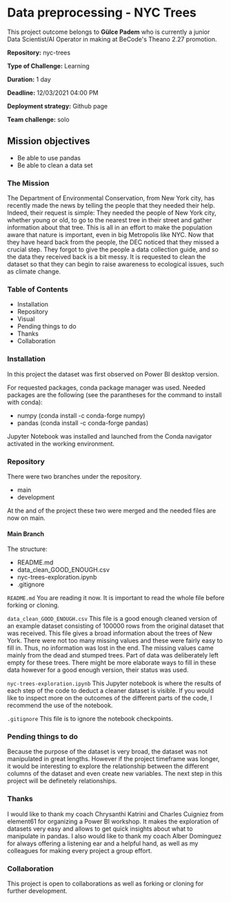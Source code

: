# Data preprocessing - NYC Trees

This project outcome belongs to **Gülce Padem** who is currently a junior Data Scientist/AI Operator in making at BeCode's Theano 2.27 promotion.

**Repository:** nyc-trees

**Type of Challenge:** Learning

**Duration:** 1 day

**Deadline:** 12/03/2021 04:00 PM

**Deployment strategy:** Github page

**Team challenge:** solo

## Mission objectives

* Be able to use pandas
* Be able to clean a data set

### The Mission

The Department of Environmental Conservation, from New York city, has recently made the news by telling the people that they needed their help. Indeed, their request is simple: They needed the people of New York city, whether young or old, to go to the nearest tree in their street and gather information about that tree. This is all in an effort to make the population aware that nature is important, even in big Metropolis like NYC. Now that they have heard back from the people, the DEC noticed that they missed a crucial step. They forgot to give the people a data collection guide, and so the data they received back is a bit messy. It is requested to clean the dataset so that they can begin to raise awareness to ecological issues, such as climate change.

### Table of Contents

* Installation
* Repository
* Visual
* Pending things to do
* Thanks
* Collaboration

### Installation

In this project the dataset was first observed on Power BI desktop version.

For requested packages, conda package manager was used. Needed packages are the following (see the parantheses for the command to install with conda):

* numpy (conda install -c conda-forge numpy)
* pandas (conda install -c conda-forge pandas)

Jupyter Notebook was installed and launched from the Conda navigator activated in the working environment.

### Repository

There were two branches under the repository.

* main
* development

At the and of the project these two were merged and the needed files are now on main.

#### Main Branch

The structure:

* README.md
* data_clean_GOOD_ENOUGH.csv
* nyc-trees-exploration.ipynb
* .gitignore

`README.md`
You are reading it now. It is important to read the whole file before forking or cloning.

`data_clean_GOOD_ENOUGH.csv`
This file is a good enough cleaned version of an example dataset consisting of 100000 rows from the original dataset that was received. This file gives a broad information about the trees of New York. There were not too many missing values and these were fairly easy to fill in. Thus, no information was lost in the end. The missing values came mainly from the dead and stumped trees. Part of data was deliberately left empty for these trees. There might be more elaborate ways to fill in these data however for a good enough version, their status was used.

`nyc-trees-exploration.ipynb`
This Jupyter notebook is where the results of each step of the code to deduct a cleaner dataset is visible. If you would like to inspect more on the outcomes of the different parts of the code, I recommend the use of the notebook.

`.gitignore`
This file is to ignore the notebook checkpoints.

### Pending things to do

Because the purpose of the dataset is very broad, the dataset was not manipulated in great lengths. However if the project timeframe was longer, it would be interesting to explore the relationship between the different columns of the dataset and even create new variables. The next step in this project will be definetely relationships.

### Thanks

I would like to thank my coach Chrysanthi Katrini and Charles Cuigniez from element61 for organizing a Power BI workshop. It makes the exploration of datasets very easy and allows to get quick insights about what to manipulate in pandas. I also would like to thank my coach Alber Dominguez for always offering a listening ear and a helpful hand, as well as my colleagues for making every project a group effort.

### Collaboration

This project is open to collaborations as well as forking or cloning for further development.